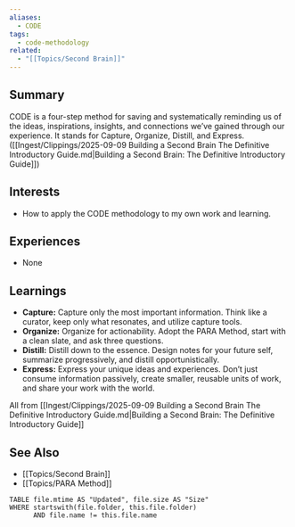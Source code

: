 ```yaml
---
aliases: 
  - CODE
tags: 
  - code-methodology
related: 
  - "[[Topics/Second Brain]]"
---
```

## Summary

CODE is a four-step method for saving and systematically reminding us of the ideas, inspirations, insights, and connections we’ve gained through our experience. It stands for Capture, Organize, Distill, and Express. ([[Ingest/Clippings/2025-09-09 Building a Second Brain The Definitive Introductory Guide.md|Building a Second Brain: The Definitive Introductory Guide]])

## Interests

- How to apply the CODE methodology to my own work and learning.

## Experiences

- None

## Learnings

- **Capture:** Capture only the most important information. Think like a curator, keep only what resonates, and utilize capture tools.
- **Organize:** Organize for actionability. Adopt the PARA Method, start with a clean slate, and ask three questions.
- **Distill:** Distill down to the essence. Design notes for your future self, summarize progressively, and distill opportunistically.
- **Express:** Express your unique ideas and experiences. Don’t just consume information passively, create smaller, reusable units of work, and share your work with the world.

All from [[Ingest/Clippings/2025-09-09 Building a Second Brain The Definitive Introductory Guide.md|Building a Second Brain: The Definitive Introductory Guide]]

## See Also

- [[Topics/Second Brain]]
- [[Topics/PARA Method]]

```dataview
TABLE file.mtime AS "Updated", file.size AS "Size" 
WHERE startswith(file.folder, this.file.folder) 
      AND file.name != this.file.name  
```
